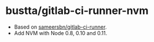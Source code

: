 # bustta/gitlab-ci-runner-nvm

- Based on [sameersbn/gitlab-ci-runner](https://registry.hub.docker.com/u/sameersbn/gitlab-ci-runner/).
- Add NVM with Node 0.8, 0.10 and 0.11.